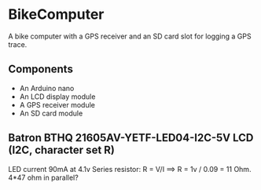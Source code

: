 # BikeComputer

A bike computer with a GPS receiver and an SD card slot for logging a GPS trace.

## Components

* An Arduino nano
* An LCD display module
* A GPS receiver module
* An SD card module

## Batron BTHQ 21605AV-YETF-LED04-I2C-5V LCD  (I2C, character set R)

LED current 90mA at 4.1v
Series resistor: R = V/I ==> R = 1v / 0.09 = 11 Ohm. 4*47 ohm in parallel?
